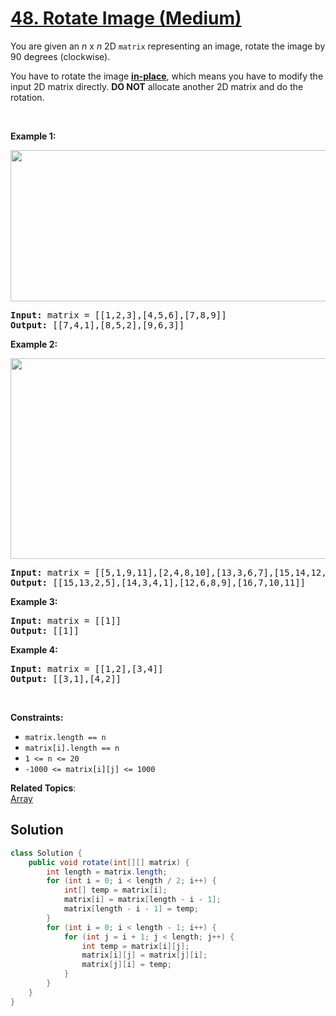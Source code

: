 # [48. Rotate Image (Medium)](https://leetcode.com/problems/rotate-image/)

<p>You are given an <em>n</em> x <em>n</em> 2D <code>matrix</code> representing an image, rotate the image by 90 degrees (clockwise).</p>

<p>You have to rotate the image <a href="https://en.wikipedia.org/wiki/In-place_algorithm" target="_blank"><strong>in-place</strong></a>, which means you have to modify the input 2D matrix directly. <strong>DO NOT</strong> allocate another 2D matrix and do the rotation.</p>

<p>&nbsp;</p>
<p><strong>Example 1:</strong></p>
<img alt="" src="https://assets.leetcode.com/uploads/2020/08/28/mat1.jpg" style="width: 642px; height: 242px;">
<pre><strong>Input:</strong> matrix = [[1,2,3],[4,5,6],[7,8,9]]
<strong>Output:</strong> [[7,4,1],[8,5,2],[9,6,3]]
</pre>

<p><strong>Example 2:</strong></p>
<img alt="" src="https://assets.leetcode.com/uploads/2020/08/28/mat2.jpg" style="width: 800px; height: 321px;">
<pre><strong>Input:</strong> matrix = [[5,1,9,11],[2,4,8,10],[13,3,6,7],[15,14,12,16]]
<strong>Output:</strong> [[15,13,2,5],[14,3,4,1],[12,6,8,9],[16,7,10,11]]
</pre>

<p><strong>Example 3:</strong></p>

<pre><strong>Input:</strong> matrix = [[1]]
<strong>Output:</strong> [[1]]
</pre>

<p><strong>Example 4:</strong></p>

<pre><strong>Input:</strong> matrix = [[1,2],[3,4]]
<strong>Output:</strong> [[3,1],[4,2]]
</pre>

<p>&nbsp;</p>
<p><strong>Constraints:</strong></p>

<ul>
	<li><code>matrix.length == n</code></li>
	<li><code>matrix[i].length == n</code></li>
	<li><code>1 &lt;= n &lt;= 20</code></li>
	<li><code>-1000 &lt;= matrix[i][j] &lt;= 1000</code></li>
</ul>


**Related Topics**:  
[Array](https://leetcode.com/tag/array/)

## Solution

```java
class Solution {
    public void rotate(int[][] matrix) {
        int length = matrix.length;
        for (int i = 0; i < length / 2; i++) {
            int[] temp = matrix[i];
            matrix[i] = matrix[length - i - 1];
            matrix[length - i - 1] = temp;
        }
        for (int i = 0; i < length - 1; i++) {
            for (int j = i + 1; j < length; j++) {
                int temp = matrix[i][j];
                matrix[i][j] = matrix[j][i];
                matrix[j][i] = temp;
            }
        }
    }
}
```
